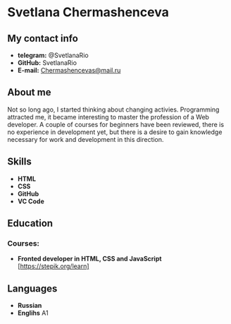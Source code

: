 # Svetlana Chermashenceva

## My contact info

* **telegram:** @SvetlanaRio
* **GitHub:** SvetlanaRio
*  **E-mail:** Chermashencevas@mail.ru 

## About me

Not so long ago, I started thinking about changing activies.
Programming attracted me, it became interesting to master the profession of a Web developer.
A couple of courses for beginners have been reviewed, there is no experience in development yet, but there is a desire to gain knowledge necessary for work and development in this direction.

## Skills

* **HTML**
* **CSS**
* **GitHub**
* **VC Code**

## Education

### Courses:

* **Fronted developer in HTML, CSS and JavaScript** [https://stepik.org/learn]

## Languages

* **Russian**
* **Englihs** A1






